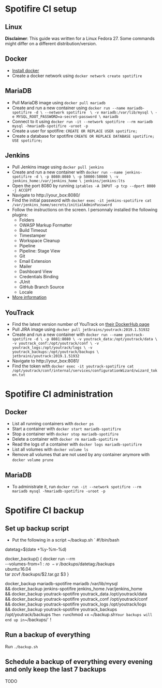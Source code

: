 Spotifire CI setup
==================

## Linux
**Disclaimer**: This guide was written for a Linux Fedora 27. Some commands might differ on a different distribution/version.

## Docker
* [Install docker](https://docs.docker.com/install/linux/docker-ce/fedora/)
* Create a docker network using `docker network create spotifire`

## MariaDB
* Pull MariaDB image using `docker pull mariadb`
* Create and run a new container using
`docker run --name mariadb-spotifire -d \
	--network spotifire  \
	-v mariadb:/var/lib/mysql \
	-e MYSQL_ROOT_PASSWORD=a-secret-password \
	mariadb`
* Connect to it using `docker run -it --network spotifire --rm mariadb mysql -hmariadb-spotifire -uroot -p`
* Create a user for spotifire:
`CREATE OR REPLACE USER spotifire;`
* Create a database for spotifire
`CREATE OR REPLACE DATABASE spotifire; USE spotifire;`

## Jenkins
* Pull Jenkins image using `docker pull jenkins`
* Create and run a new container with
`docker run --name jenkins-spotifire -d \
	-p 8080:8080 \
	-p 50000:50000 \
	-v jenkins_home:/var/jenkins_home \
	jenkins/jenkins:lts`
* Open the port 8080 by running `iptables -A INPUT -p tcp --dport 8080 -j ACCEPT`
* Navigate to http://your_box:8080/
* Find the initial password with `docker exec -it jenkins-spotifire cat /var/jenkins_home/secrets/initialAdminPassword`
* Follow the instructions on the screen. I personnaly installed the following plugins:
  * Folders
  * OWASP Markup Formatter
  * Build Timeout
  * Timestamper
  * Workspace Cleanup
  * Pipeline
  * Pipeline: Stage View
  * Git
  * Email Extension
  * Mailer
  * Dashboard View
  * Credentials Binding
  * JUnit
  * GitHub Branch Source
  * Locale
* [More information](https://github.com/jenkinsci/docker/blob/master/README.md)

## YouTrack
* Find the latest version number of YouTrack on [their DockerHub page](https://hub.docker.com/r/jetbrains/youtrack/tags)
* Pull JIRA image using `docker pull jetbrains/youtrack:2019.1.51932`
* Create and run a new container with
`docker run --name youtrack-spotifire -d \
	-p 8081:8080 \
    -v youtrack_data:/opt/youtrack/data \
    -v youtrack_conf:/opt/youtrack/conf \
    -v youtrack_logs:/opt/youtrack/logs \
    -v youtrack_backups:/opt/youtrack/backups \
	jetbrains/youtrack:2019.1.51932`
* Navigate to http://your_box:8081/
* Find the token with `docker exec -it youtrack-spotifire cat /opt/youtrack/conf/internal/services/configurationWizard/wizard_token.txt`

Spotifire CI administration
===========================

## Docker
* List all running containers with `docker ps`
* Start a container with `docker start mariadb-spotifire`
* Stop a container with `docker stop mariadb-spotifire`
* Delete a container with `docker rm mariadb-spotifire`
* Read the logs of a container with `docker logs mariadb-spotifire`
* List all volumes with `docker volume ls`
* Remove all volumes that are not used by any container anymore with `docker volume prune`

## MariaDB
* To administrate it, run `docker run -it --network spotifire --rm mariadb mysql -hmariadb-spotifire -uroot -p`

Spotifire CI backup
===================
## Set up backup script
* Put the following in a script ~/backup.sh
`
#!/bin/bash

datetag=$(date +%y-%m-%d)

docker_backup() {
	docker run --rm \
		--volumes-from=$1:ro \
		-v ~/backups/$datetag:/backups \
		ubuntu:16.04 \
		tar zcvf /backups/$2.tar.gz $3
}

   docker_backup mariadb-spotifire mariadb /var/lib/mysql \
&& docker_backup jenkins-spotifire jenkins_home /var/jenkins_home \
&& docker_backup youtrack-spotifire youtrack_data /opt/youtrack/data \
&& docker_backup youtrack-spotifire youtrack_conf /opt/youtrack/conf \
&& docker_backup youtrack-spotifire youtrack_logs /opt/youtrack/logs \
&& docker_backup youtrack-spotifire youtrack_backups /opt/youtrack/backups
`
Then run
`chmod +x ~/backup.sh`
Your backups will end up in `~/backups/` !
## Run a backup of everything
Run `./backup.sh`
## Schedule a backup of everything every evening and only keep the last 7 backups
TODO
